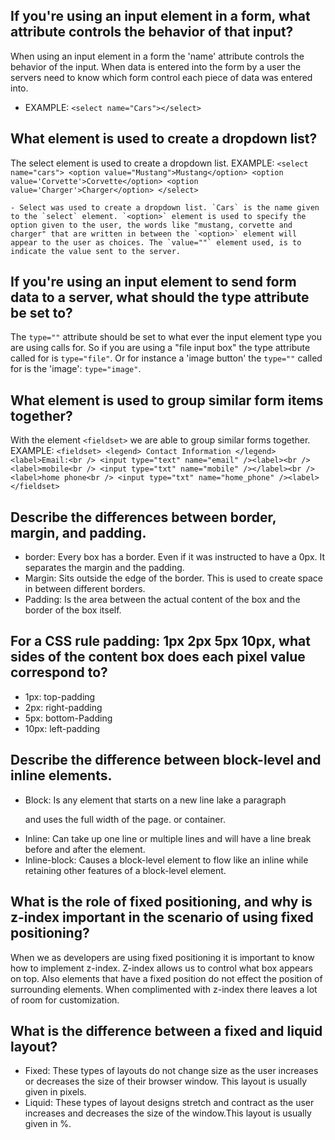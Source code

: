 ## If you're using an input element in a form, what attribute controls the behavior of that input?
  When using an input element in a form the 'name' attribute controls the behavior of the input. When data is entered into the form by a user the servers need to know which form control each piece of data was entered into.
- EXAMPLE: `<select name="Cars"></select>`

## What element is used to create a dropdown list?
  The select element is used to create a dropdown list.
  EXAMPLE: ```<select name="cars">
              <option value="Mustang">Mustang</option>
              <option value='Corvette'>Corvette</option>
              <option value='Charger'>Charger</option>
            </select>```

    - Select was used to create a dropdown list. `Cars` is the name given to the `select` element. `<option>` element is used to specify the option given to the user, the words like "mustang, corvette and charger" that are written in between the `<option>` element will appear to the user as choices. The `value=""` element used, is to indicate the value sent to the server.  

## If you're using an input element to send form data to a server, what should the type attribute be set to?
  The `type=""` attribute should be set to what ever the input element type you are using calls for. So if you are using a "file input box" the type attribute called for is `type="file"`. Or for instance a 'image button' the `type=""` called for is the 'image': `type="image"`.

## What element is used to group similar form items together?
  With the element ``<fieldset>`` we are able to group similar forms together.
  EXAMPLE: ```<fieldset>
            <legend> Contact Information </legend>
            <label>Email:<br />
            <input type="text" name="email" /><label><br />
            <label>mobile<br />
            <input type="txt" name="mobile" /></label><br />
            <label>home phone<br />
            <input type="txt" name="home_phone" /><label>
           </fieldset>```

## Describe the differences between border, margin, and padding.
  - border: Every box has a border. Even if it was instructed to have a 0px. It separates the margin and the padding.
  - Margin: Sits outside the edge of the border. This is used to create space in between different borders.
  - Padding: Is the area between the actual content of the box and the border of the box itself.

## For a CSS rule padding: 1px 2px 5px 10px, what sides of the content box does each pixel value correspond to?
  - 1px: top-padding
  - 2px: right-padding
  - 5px: bottom-Padding
  - 10px: left-padding

## Describe the difference between block-level and inline elements.
  - Block: Is any element that starts on a new line lake a paragraph <p> and uses the full width of the page. or container.
  - Inline: Can take up one line or multiple lines and will have a line break before and after the element.
  - Inline-block: Causes a block-level element to flow like an inline while retaining other features of a block-level element.

## What is the role of fixed positioning, and why is z-index important in the scenario of using fixed positioning?
  When we as developers are using fixed positioning it is important to know how to implement z-index. Z-index allows us to control what box appears on top. Also elements that have a fixed position do not effect the position of surrounding elements. When complimented with z-index there leaves a lot of room for customization.

## What is the difference between a fixed and liquid layout?
  - Fixed: These types of layouts do not change size as the user increases or decreases the size of their browser window. This layout is usually given in pixels.
  - Liquid: These types of layout designs stretch and contract as the user increases and decreases the size of the window.This layout is usually given in %.

